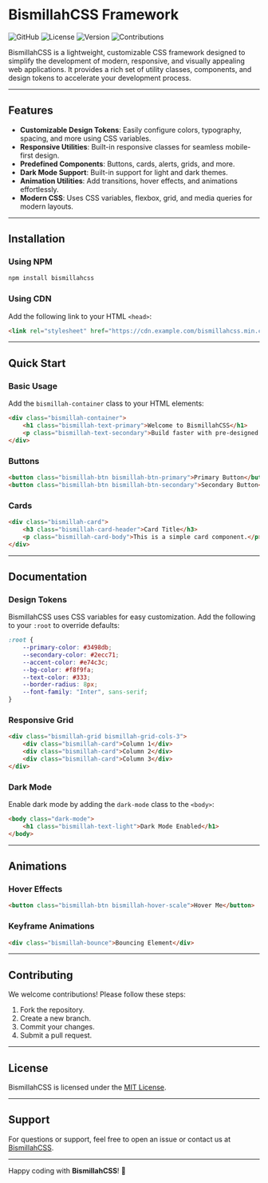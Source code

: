 # BismillahCSS Framework

![GitHub](https://img.shields.io/badge/GitHub-BismillahCSS-blue?style=flat-square&logo=github)
![License](https://img.shields.io/badge/License-MIT-green?style=flat-square)
![Version](https://img.shields.io/badge/Version-1.0.0-orange?style=flat-square)
![Contributions](https://img.shields.io/badge/Contributions-Welcome-brightgreen?style=flat-square)

BismillahCSS is a lightweight, customizable CSS framework designed to simplify the development of modern, responsive, and visually appealing web applications. It provides a rich set of utility classes, components, and design tokens to accelerate your development process.

---

## Features

- **Customizable Design Tokens**: Easily configure colors, typography, spacing, and more using CSS variables.
- **Responsive Utilities**: Built-in responsive classes for seamless mobile-first design.
- **Predefined Components**: Buttons, cards, alerts, grids, and more.
- **Dark Mode Support**: Built-in support for light and dark themes.
- **Animation Utilities**: Add transitions, hover effects, and animations effortlessly.
- **Modern CSS**: Uses CSS variables, flexbox, grid, and media queries for modern layouts.

---

## Installation

### Using NPM
```bash
npm install bismillahcss
```

### Using CDN
Add the following link to your HTML `<head>`:
```html
<link rel="stylesheet" href="https://cdn.example.com/bismillahcss.min.css">
```

---

## Quick Start

### Basic Usage
Add the `bismillah-container` class to your HTML elements:
```html
<div class="bismillah-container">
    <h1 class="bismillah-text-primary">Welcome to BismillahCSS</h1>
    <p class="bismillah-text-secondary">Build faster with pre-designed components.</p>
</div>
```

### Buttons
```html
<button class="bismillah-btn bismillah-btn-primary">Primary Button</button>
<button class="bismillah-btn bismillah-btn-secondary">Secondary Button</button>
```

### Cards
```html
<div class="bismillah-card">
    <h3 class="bismillah-card-header">Card Title</h3>
    <p class="bismillah-card-body">This is a simple card component.</p>
</div>
```

---

## Documentation

### Design Tokens
BismillahCSS uses CSS variables for easy customization. Add the following to your `:root` to override defaults:
```css
:root {
    --primary-color: #3498db;
    --secondary-color: #2ecc71;
    --accent-color: #e74c3c;
    --bg-color: #f8f9fa;
    --text-color: #333;
    --border-radius: 8px;
    --font-family: "Inter", sans-serif;
}
```

### Responsive Grid
```html
<div class="bismillah-grid bismillah-grid-cols-3">
    <div class="bismillah-card">Column 1</div>
    <div class="bismillah-card">Column 2</div>
    <div class="bismillah-card">Column 3</div>
</div>
```

### Dark Mode
Enable dark mode by adding the `dark-mode` class to the `<body>`:
```html
<body class="dark-mode">
    <h1 class="bismillah-text-light">Dark Mode Enabled</h1>
</body>
```

---

## Animations
### Hover Effects
```html
<button class="bismillah-btn bismillah-hover-scale">Hover Me</button>
```

### Keyframe Animations
```html
<div class="bismillah-bounce">Bouncing Element</div>
```

---

## Contributing

We welcome contributions! Please follow these steps:
1. Fork the repository.
2. Create a new branch.
3. Commit your changes.
4. Submit a pull request.

---

## License

BismillahCSS is licensed under the [MIT License](LICENSE).

---

## Support

For questions or support, feel free to open an issue or contact us at [BismillahCSS](mailto:codewithbismillah@gmail.com).

---

Happy coding with **BismillahCSS**! 🎉  
